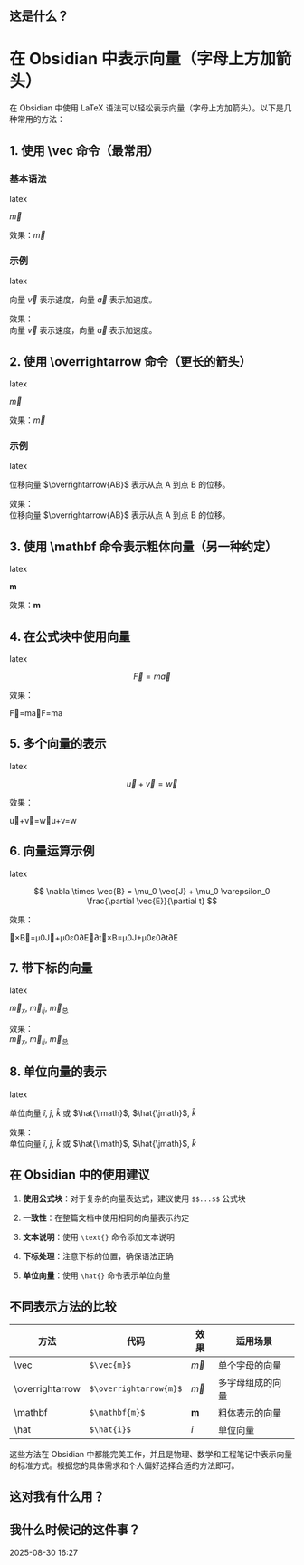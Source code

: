 ## 这是什么？
# 在 Obsidian 中表示向量（字母上方加箭头）

在 Obsidian 中使用 LaTeX 语法可以轻松表示向量（字母上方加箭头）。以下是几种常用的方法：

## 1. 使用 \vec 命令（最常用）

### 基本语法

latex

$\vec{m}$

效果：$\vec{m}$

### 示例

latex

向量 $\vec{v}$ 表示速度，向量 $\vec{a}$ 表示加速度。

效果：  
向量 $\vec{v}$ 表示速度，向量 $\vec{a}$ 表示加速度。

## 2. 使用 \overrightarrow 命令（更长的箭头）

latex

$\overrightarrow{m}$

效果：$\overrightarrow{m}$

### 示例

latex

位移向量 $\overrightarrow{AB}$ 表示从点 A 到点 B 的位移。

效果：  
位移向量 $\overrightarrow{AB}$ 表示从点 A 到点 B 的位移。

## 3. 使用 \mathbf 命令表示粗体向量（另一种约定）

latex

$\mathbf{m}$

效果：$\mathbf{m}$

## 4. 在公式块中使用向量

latex

$$
\vec{F} = m\vec{a}
$$

效果：

F⃗=ma⃗F=ma

## 5. 多个向量的表示

latex

$$
\vec{u} + \vec{v} = \vec{w}
$$

效果：

u⃗+v⃗=w⃗u+v=w

## 6. 向量运算示例

latex

$$
\nabla \times \vec{B} = \mu_0 \vec{J} + \mu_0 \varepsilon_0 \frac{\partial \vec{E}}{\partial t}
$$

效果：

∇×B⃗=μ0J⃗+μ0ε0∂E⃗∂t∇×B=μ0​J+μ0​ε0​∂t∂E​

## 7. 带下标的向量

latex

$\vec{m}_x$, $\vec{m}_{ij}$, $\vec{m}_{\text{总}}$

效果：  
$\vec{m}_x$, $\vec{m}_{ij}$, $\vec{m}_{\text{总}}$

## 8. 单位向量的表示

latex

单位向量 $\hat{i}$, $\hat{j}$, $\hat{k}$ 或 $\hat{\imath}$, $\hat{\jmath}$, $\hat{k}$

效果：  
单位向量 $\hat{i}$, $\hat{j}$, $\hat{k}$ 或 $\hat{\imath}$, $\hat{\jmath}$, $\hat{k}$

## 在 Obsidian 中的使用建议

1. **使用公式块**：对于复杂的向量表达式，建议使用 `$$...$$` 公式块
    
2. **一致性**：在整篇文档中使用相同的向量表示约定
    
3. **文本说明**：使用 `\text{}` 命令添加文本说明
    
4. **下标处理**：注意下标的位置，确保语法正确
    
5. **单位向量**：使用 `\hat{}` 命令表示单位向量
    

## 不同表示方法的比较

|方法|代码|效果|适用场景|
|---|---|---|---|
|\vec|`$\vec{m}$`|$\vec{m}$|单个字母的向量|
|\overrightarrow|`$\overrightarrow{m}$`|$\overrightarrow{m}$|多字母组成的向量|
|\mathbf|`$\mathbf{m}$`|$\mathbf{m}$|粗体表示的向量|
|\hat|`$\hat{i}$`|$\hat{i}$|单位向量|

这些方法在 Obsidian 中都能完美工作，并且是物理、数学和工程笔记中表示向量的标准方式。根据您的具体需求和个人偏好选择合适的方法即可。

## 这对我有什么用？

## 我什么时候记的这件事？

2025-08-30 16:27

